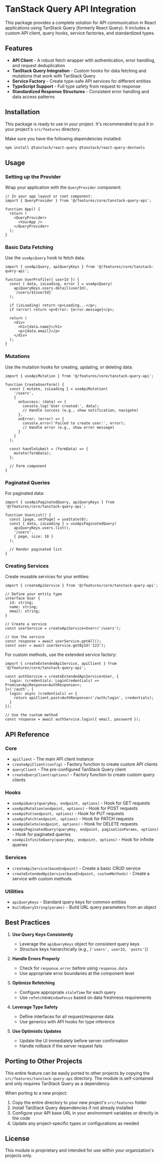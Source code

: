 # TanStack Query API Integration

This package provides a complete solution for API communication in React applications using TanStack Query (formerly React Query). It includes a custom API client, query hooks, service factories, and standardized types.

## Features

- **API Client** - A robust fetch wrapper with authentication, error handling, and request deduplication
- **TanStack Query Integration** - Custom hooks for data fetching and mutations that work with TanStack Query
- **Service Factory** - Create type-safe API services for different entities
- **TypeScript Support** - Full type safety from request to response
- **Standardized Response Structures** - Consistent error handling and data access patterns

## Installation

This package is ready to use in your project. It's recommended to put it in your project's `src/features` directory.

Make sure you have the following dependencies installed:

```bash
npm install @tanstack/react-query @tanstack/react-query-devtools
```

## Usage

### Setting up the Provider

Wrap your application with the `QueryProvider` component:

```tsx
// In your app layout or root component:
import { QueryProvider } from '@/features/core/tanstack-query-api';

function App() {
  return (
    <QueryProvider>
      <YourApp />
    </QueryProvider>
  );
}
```

### Basic Data Fetching

Use the `useApiQuery` hook to fetch data:

```tsx
import { useApiQuery, apiQueryKeys } from '@/features/core/tanstack-query-api';

function UserProfile({ userId }) {
  const { data, isLoading, error } = useApiQuery(
    apiQueryKeys.users.detail(userId),
    `/users/${userId}`
  );

  if (isLoading) return <p>Loading...</p>;
  if (error) return <p>Error: {error.message}</p>;

  return (
    <div>
      <h1>{data.name}</h1>
      <p>{data.email}</p>
    </div>
  );
}
```

### Mutations

Use the mutation hooks for creating, updating, or deleting data:

```tsx
import { useApiMutation } from '@/features/core/tanstack-query-api';

function CreateUserForm() {
  const { mutate, isLoading } = useApiMutation(
    '/users',
    {
      onSuccess: (data) => {
        console.log('User created:', data);
        // Handle success (e.g., show notification, navigate)
      },
      onError: (error) => {
        console.error('Failed to create user:', error);
        // Handle error (e.g., show error message)
      }
    }
  );

  const handleSubmit = (formData) => {
    mutate(formData);
  };

  // Form component
}
```

### Paginated Queries

For paginated data:

```tsx
import { useApiPaginatedQuery, apiQueryKeys } from '@/features/core/tanstack-query-api';

function UserList() {
  const [page, setPage] = useState(0);
  const { data, isLoading } = useApiPaginatedQuery(
    apiQueryKeys.users.list(),
    '/users',
    { page, size: 10 }
  );

  // Render paginated list
}
```

### Creating Services

Create reusable services for your entities:

```tsx
import { createApiService } from '@/features/core/tanstack-query-api';

// Define your entity type
interface User {
  id: string;
  name: string;
  email: string;
}

// Create a service
const userService = createApiService<User>('/users');

// Use the service
const response = await userService.getAll();
const user = await userService.getById('123');
```

For custom methods, use the extended service factory:

```tsx
import { createExtendedApiService, apiClient } from '@/features/core/tanstack-query-api';

const authService = createExtendedApiService<User, {
  login: (credentials: LoginCredentials) => Promise<ApiResponse<AuthResponse>>;
}>('/auth', {
  login: async (credentials) => {
    return apiClient.post<AuthResponse>('/auth/login', credentials);
  }
});

// Use the custom method
const response = await authService.login({ email, password });
```

## API Reference

### Core

- `apiClient` - The main API client instance
- `createApiClient(config)` - Factory function to create custom API clients
- `queryClient` - The pre-configured TanStack Query client
- `createQueryClient(options)` - Factory function to create custom query clients

### Hooks

- `useApiQuery(queryKey, endpoint, options)` - Hook for GET requests
- `useApiMutation(endpoint, options)` - Hook for POST requests
- `useApiPut(endpoint, options)` - Hook for PUT requests
- `useApiPatch(endpoint, options)` - Hook for PATCH requests
- `useApiDelete(endpoint, options)` - Hook for DELETE requests
- `useApiPaginatedQuery(queryKey, endpoint, paginationParams, options)` - Hook for paginated queries
- `useApiInfiniteQuery(queryKey, endpoint, options)` - Hook for infinite queries

### Services

- `createApiService(baseEndpoint)` - Create a basic CRUD service
- `createExtendedApiService(baseEndpoint, customMethods)` - Create a service with custom methods

### Utilities

- `apiQueryKeys` - Standard query keys for common entities
- `buildQueryString(params)` - Build URL query parameters from an object

## Best Practices

1. **Use Query Keys Consistently**
   - Leverage the `apiQueryKeys` object for consistent query keys
   - Structure keys hierarchically (e.g., `['users', userId, 'posts']`)

2. **Handle Errors Properly**
   - Check for `response.error` before using `response.data`
   - Use appropriate error boundaries at the component level

3. **Optimize Refetching**
   - Configure appropriate `staleTime` for each query
   - Use `refetchOnWindowFocus` based on data freshness requirements

4. **Leverage Type Safety**
   - Define interfaces for all request/response data
   - Use generics with API hooks for type inference

5. **Use Optimistic Updates**
   - Update the UI immediately before server confirmation
   - Handle rollback if the server request fails

## Porting to Other Projects

This entire feature can be easily ported to other projects by copying the `src/features/tanstack-query-api` directory. The module is self-contained and only requires TanStack Query as a dependency.

When porting to a new project:

1. Copy the entire directory to your new project's `src/features` folder
2. Install TanStack Query dependencies if not already installed
3. Configure your API base URL in your environment variables or directly in the code
4. Update any project-specific types or configurations as needed

## License

This module is proprietary and intended for use within your organization's projects only.
